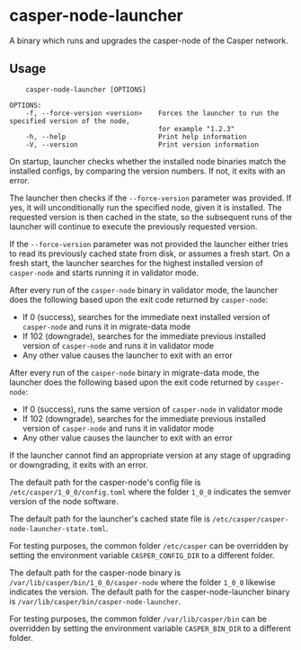 # casper-node-launcher

A binary which runs and upgrades the casper-node of the Casper network.

## Usage

```
    casper-node-launcher [OPTIONS]

OPTIONS:
    -f, --force-version <version>    Forces the launcher to run the specified version of the node,
                                     for example "1.2.3"
    -h, --help                       Print help information
    -V, --version                    Print version information
```

On startup, launcher checks whether the installed node binaries match the installed configs,
by comparing the version numbers.  If not, it exits with an error.

The launcher then checks if the `--force-version` parameter was provided.  If yes, it will unconditionally
run the specified node, given it is installed.  The requested version is then cached in the state,
so the subsequent runs of the launcher will continue to execute the previously requested version.

If the `--force-version` parameter was not provided the launcher either tries to read its previously cached state
from disk, or assumes a fresh start.  On a fresh start, the launcher searches for the highest installed
version of `casper-node` and starts running it in validator mode.

After every run of the `casper-node` binary in validator mode, the launcher does the following based upon the exit code
returned by `casper-node`:
  * If 0 (success), searches for the immediate next installed version of `casper-node` and runs it in migrate-data mode
  * If 102 (downgrade), searches for the immediate previous installed version of `casper-node` and runs it in validator
    mode
  * Any other value causes the launcher to exit with an error

After every run of the `casper-node` binary in migrate-data mode, the launcher does the following based upon the exit
code returned by `casper-node`:
  * If 0 (success), runs the same version of `casper-node` in validator mode
  * If 102 (downgrade), searches for the immediate previous installed version of `casper-node` and runs it in validator
    mode
  * Any other value causes the launcher to exit with an error

If the launcher cannot find an appropriate version at any stage of upgrading or downgrading, it exits with an error.

The default path for the casper-node's config file is `/etc/casper/1_0_0/config.toml` where the folder `1_0_0`
indicates the semver version of the node software.

The default path for the launcher's cached state file is `/etc/casper/casper-node-launcher-state.toml`.

For testing purposes, the common folder `/etc/casper` can be overridden by setting the environment variable
`CASPER_CONFIG_DIR` to a different folder.

The default path for the casper-node binary is `/var/lib/casper/bin/1_0_0/casper-node` where the folder `1_0_0` likewise
indicates the version.  The default path for the casper-node-launcher binary is
`/var/lib/casper/bin/casper-node-launcher`.

For testing purposes, the common folder `/var/lib/casper/bin` can be overridden by setting the environment variable
`CASPER_BIN_DIR` to a different folder.
